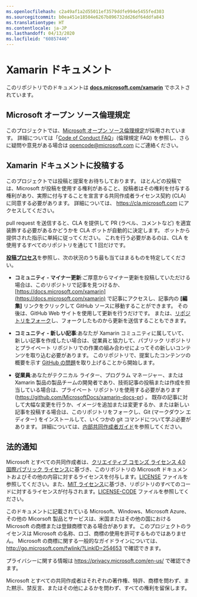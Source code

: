 ```yaml
---
ms.openlocfilehash: c2a49af1a2d55011ef3579ddfe994e5455fed303
ms.sourcegitcommit: b0ea451e18504e6267b896732dd26df64ddfa843
ms.translationtype: HT
ms.contentlocale: ja-JP
ms.lasthandoff: 04/13/2020
ms.locfileid: "60857446"
---
```

# <a name="xamarin-documentation"></a>Xamarin ドキュメント

このリポジトリでのドキュメントは [**docs.microsoft.com/xamarin**](https://docs.microsoft.com/xamarin) でホストされています。

## <a name="microsoft-open-source-code-of-conduct"></a>Microsoft オープン ソース倫理規定

このプロジェクトでは、[Microsoft オープン ソース倫理規定](https://opensource.microsoft.com/codeofconduct/)が採用されています。
詳細については「[Code of Conduct FAQ](https://opensource.microsoft.com/codeofconduct/faq/)」(倫理規定 FAQ) を参照し、さらに疑問や意見がある場合は [opencode@microsoft.com](mailto:opencode@microsoft.com) にご連絡ください。

## <a name="contribute-to-xamarin-documentation"></a>Xamarin ドキュメントに投稿する

このプロジェクトでは投稿と提案をお待ちしております。  ほとんどの投稿では、Microsoft が投稿を使用する権利があること、投稿者はその権利を付与する権利があり、実際に付与することを宣言する共同作成者ライセンス契約 (CLA) に同意する必要があります。 詳細については、 https://cla.microsoft.com にアクセスしてください。

pull request を送信すると、CLA を提供して PR (ラベル、コメントなど) を適宜装飾する必要があるかどうかを CLA ボットが自動的に決定します。 ボットから提供された指示に単純に従ってください。 これを行う必要があるのは、CLA を使用するすべてのリポジトリを通じて 1 回だけです。

[**投稿プロセス**](CONTRIBUTING.md)を参照し、次の状況のうち最も当てはまるものを特定してください。

* **コミュニティ - マイナー更新**:ご厚意からマイナー更新を投稿していただける場合は、このリポジトリで記事を見つけるか、[https://docs.microsoft.com/xamarin](https://docs.microsoft.com/xamarin) で記事にアクセスし、記事内の **[編集]** リンクをクリックして GitHub ソースに移動することができます。 その後は、GitHub Web サイトを使用して更新を行うだけです。 または、[リポジトリをフォーク](CONTRIBUTING.md)し、フォークしたものから更新を送信することもできます。

* **コミュニティ - 新しい記事**:あなたが Xamarin コミュニティに属していて、新しい記事を作成したい場合は、従業員と協力して、パブリック リポジトリとプライベート リポジトリでの作業の組み合わせによってその新しいコンテンツを取り込む必要があります。 このリポジトリで、提案したコンテンツの概要を示す [GitHub の問題](https://github.com/MicrosoftDocs/xamarin-docs/issues)を取り上げることから開始します。

* **従業員**:あなたがテクニカル ライター、プログラム マネージャー、または Xamarin 製品の製品チームの開発者であり、技術記事の投稿または作成を担当している場合は、プライベート リポジトリを使用する必要があります (https://github.com/MicrosoftDocs/xamarin-docs-pr) 。 既存の記事に対して大幅な変更を行うか、イメージを追加または変更するか、または新しい記事を投稿する場合は、このリポジトリをフォークし、Git (マークダウン エディター) をインストールして、いくつかの git コマンドについて学ぶ必要があります。 詳細については、[内部共同作成者ガイド](https://review.docs.microsoft.com/help/contribute/?branch=master)を参照してください。

## <a name="legal-notices"></a>法的通知

Microsoft とすべての共同作成者は、[クリエイティブ コモンズ ライセンス 4.0 国際パブリック ライセンス](https://creativecommons.org/licenses/by/4.0/legalcode)に基づき、このリポジトリの Microsoft ドキュメントおよびその他の内容に対するライセンスを付与します。[LICENSE](LICENSE) ファイルを参照してください。また、[MIT ライセンス](https://opensource.org/licenses/MIT)に基づき、リポジトリのすべてのコードに対するライセンスが付与されます。[LICENSE-CODE](LICENSE-CODE) ファイルを参照してください。

このドキュメントに記載されている Microsoft、Windows、Microsoft Azure、その他の Micorsoft 製品とサービスは、米国またはその他の国における Microsoft の商標または登録商標である場合があります。
このプロジェクトのライセンスは Microsoft の名称、ロゴ、商標の使用を許可するものではありません。
Microsoft の商標に関する一般的なガイドラインについては、 http://go.microsoft.com/fwlink/?LinkID=254653 で確認できます。

プライバシーに関する情報は https://privacy.microsoft.com/en-us/ で確認できます。

Microsoft とすべての共同作成者はそれぞれの著作権、特許、商標を問わず、また黙示、禁反言、またはその他によるかを問わず、すべての権利を留保します。
